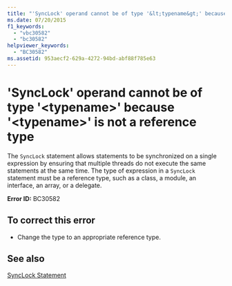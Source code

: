 ```yaml
---
title: "'SyncLock' operand cannot be of type '&lt;typename&gt;' because '&lt;typename&gt;' is not a reference type"
ms.date: 07/20/2015
f1_keywords: 
  - "vbc30582"
  - "bc30582"
helpviewer_keywords: 
  - "BC30582"
ms.assetid: 953aecf2-629a-4272-94bd-abf88f785e63
---
```

# 'SyncLock' operand cannot be of type '&lt;typename&gt;' because '&lt;typename&gt;' is not a reference type
The `SyncLock` statement allows statements to be synchronized on a single expression by ensuring that multiple threads do not execute the same statements at the same time. The type of expression in a `SyncLock` statement must be a reference type, such as a class, a module, an interface, an array, or a delegate.  
  
 **Error ID:** BC30582  
  
## To correct this error  
  
-   Change the type to an appropriate reference type.  
  
## See also
 [SyncLock Statement](../../visual-basic/language-reference/statements/synclock-statement.md)  
 
